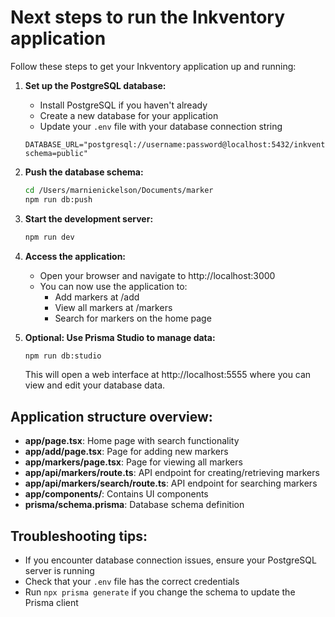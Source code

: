 # Next steps to run the Inkventory application

Follow these steps to get your Inkventory application up and running:

1. **Set up the PostgreSQL database:**
   - Install PostgreSQL if you haven't already
   - Create a new database for your application
   - Update your `.env` file with your database connection string
   ```
   DATABASE_URL="postgresql://username:password@localhost:5432/inkventory?schema=public"
   ```

2. **Push the database schema:**
   ```bash
   cd /Users/marnienickelson/Documents/marker
   npm run db:push
   ```

3. **Start the development server:**
   ```bash
   npm run dev
   ```

4. **Access the application:**
   - Open your browser and navigate to http://localhost:3000
   - You can now use the application to:
     - Add markers at /add
     - View all markers at /markers
     - Search for markers on the home page

5. **Optional: Use Prisma Studio to manage data:**
   ```bash
   npm run db:studio
   ```
   This will open a web interface at http://localhost:5555 where you can view and edit your database data.

## Application structure overview:

- **app/page.tsx**: Home page with search functionality
- **app/add/page.tsx**: Page for adding new markers
- **app/markers/page.tsx**: Page for viewing all markers
- **app/api/markers/route.ts**: API endpoint for creating/retrieving markers
- **app/api/markers/search/route.ts**: API endpoint for searching markers
- **app/components/**: Contains UI components
- **prisma/schema.prisma**: Database schema definition

## Troubleshooting tips:

- If you encounter database connection issues, ensure your PostgreSQL server is running
- Check that your `.env` file has the correct credentials
- Run `npx prisma generate` if you change the schema to update the Prisma client
